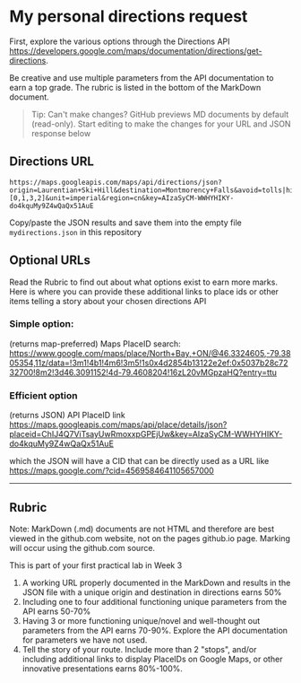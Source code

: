 # My personal directions request

First, explore the various options through the Directions API https://developers.google.com/maps/documentation/directions/get-directions. 

Be creative and use multiple parameters from the API documentation to earn a top grade. The rubric is listed in the bottom of the MarkDown document. 

> Tip: Can't make changes? GitHub previews MD documents by default (read-only). Start editing to make the changes for your URL and JSON response below

## Directions URL

```
https://maps.googleapis.com/maps/api/directions/json?origin=Laurentian+Ski+Hill&destination=Montmorency+Falls&avoid=tolls|highways|ferries&destination=Montmorency+Falls&mode=Driving&origin=Laurentian+Ski+Hill&waypoints=optimize:true|via:Rideau+Canal|via:Place+des+Festivals&waypoint_order=[0,1,3,2]&unit=imperial&region=cn&key=AIzaSyCM-WWHYHIKY-do4kquMy9Z4wQaQx51AuE
```

Copy/paste the JSON results and save them into the empty file ```mydirections.json``` in this repository

## Optional URLs

Read the Rubric to find out about what options exist to earn more marks. Here is where you can provide these additional links to place ids or other items telling a story about your chosen directions API

### Simple option:

(returns map-preferred) Maps PlaceID search: https://www.google.com/maps/place/North+Bay,+ON/@46.3324605,-79.3805354,11z/data=!3m1!4b1!4m6!3m5!1s0x4d2854b13122e2ef:0x5037b28c7232700!8m2!3d46.3091152!4d-79.4608204!16zL20vMGpzaHQ?entry=ttu
### Efficient option

(returns JSON) API PlaceID link https://maps.googleapis.com/maps/api/place/details/json?placeid=ChIJ4Q7ViTsayUwRmoxxpGPEjUw&key=AIzaSyCM-WWHYHIKY-do4kquMy9Z4wQaQx51AuE

  which the JSON will have a CID that can be directly used as a URL like https://maps.google.com/?cid=4569584641105657000


____
## Rubric

Note: MarkDown (.md) documents are not HTML and therefore are best viewed in the github.com website, not on the pages github.io page. Marking will occur using the github.com source. 

This is part of your first practical lab in Week 3 

1. A working URL properly documented in the MarkDown and results in the JSON file with a unique origin and destination in directions earns 50%
2. Including one to four additional functioning unique parameters from the API earns 50-70%
3. Having 3 or more functioning unique/novel and well-thought out parameters from the API earns 70-90%. Explore the API documentation for parameters we have not used.
4. Tell the story of your route. Include more than 2 "stops", and/or including additional links to display PlaceIDs on Google Maps, or other innovative presentations earns 80%-100%. 
